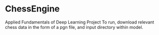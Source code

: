 # ChessEngine
Applied Fundamentals of Deep Learning Project
To run, download relevant chess data in the form of a pgn file, and input directory within model.

